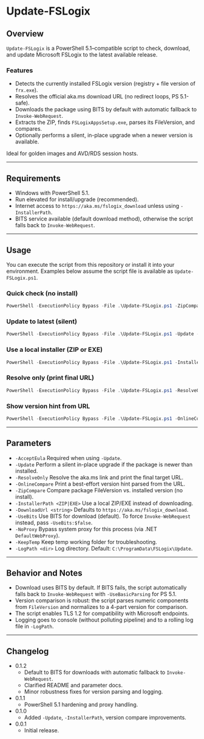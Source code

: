 # Update-FSLogix

## Overview
`Update-FSLogix` is a PowerShell 5.1–compatible script to check, download, and update Microsoft FSLogix to the latest available release.

### Features

- Detects the currently installed FSLogix version (registry + file version of `frx.exe`).
- Resolves the official aka.ms download URL (no redirect loops, PS 5.1-safe).
- Downloads the package using BITS by default with automatic fallback to `Invoke-WebRequest`.
- Extracts the ZIP, finds `FSLogixAppsSetup.exe`, parses its FileVersion, and compares.
- Optionally performs a silent, in-place upgrade when a newer version is available.

Ideal for golden images and AVD/RDS session hosts.

---

## Requirements

- Windows with PowerShell 5.1.
- Run elevated for install/upgrade (recommended).
- Internet access to `https://aka.ms/fslogix_download` unless using `-InstallerPath`.
- BITS service available (default download method), otherwise the script falls back to `Invoke-WebRequest`.

---

## Usage
You can execute the script from this repository or install it into your environment. Examples below assume the script file is available as `Update-FSLogix.ps1`.

### Quick check (no install)

```powershell
PowerShell -ExecutionPolicy Bypass -File .\Update-FSLogix.ps1 -ZipCompare
```

### Update to latest (silent)

```powershell
PowerShell -ExecutionPolicy Bypass -File .\Update-FSLogix.ps1 -Update -AcceptEula
```

### Use a local installer (ZIP or EXE)

```powershell
PowerShell -ExecutionPolicy Bypass -File .\Update-FSLogix.ps1 -InstallerPath C:\path\to\FSLogix.zip -Update -AcceptEula
```

### Resolve only (print final URL)

```powershell
PowerShell -ExecutionPolicy Bypass -File .\Update-FSLogix.ps1 -ResolveOnly
```

### Show version hint from URL

```powershell
PowerShell -ExecutionPolicy Bypass -File .\Update-FSLogix.ps1 -OnlineCompare
```

---

## Parameters

- `-AcceptEula` Required when using `-Update`.
- `-Update` Perform a silent in-place upgrade if the package is newer than installed.
- `-ResolveOnly` Resolve the aka.ms link and print the final target URL.
- `-OnlineCompare` Print a best-effort version hint parsed from the URL.
- `-ZipCompare` Compare package FileVersion vs. installed version (no install).
- `-InstallerPath <ZIP|EXE>` Use a local ZIP/EXE instead of downloading.
- `-DownloadUrl <string>` Defaults to `https://aka.ms/fslogix_download`.
- `-UseBits` Use BITS for download (default). To force `Invoke-WebRequest` instead, pass `-UseBits:$false`.
- `-NoProxy` Bypass system proxy for this process (via .NET `DefaultWebProxy`).
- `-KeepTemp` Keep temp working folder for troubleshooting.
- `-LogPath <dir>` Log directory. Default: `C:\ProgramData\FSLogix\Update`.

---

## Behavior and Notes

- Download uses BITS by default. If BITS fails, the script automatically falls back to `Invoke-WebRequest` with `-UseBasicParsing` for PS 5.1.
- Version comparison is robust: the script parses numeric components from `FileVersion` and normalizes to a 4-part version for comparison.
- The script enables TLS 1.2 for compatibility with Microsoft endpoints.
- Logging goes to console (without polluting pipeline) and to a rolling log file in `-LogPath`.

---

## Changelog

- 0.1.2
	- Default to BITS for downloads with automatic fallback to `Invoke-WebRequest`.
	- Clarified README and parameter docs.
	- Minor robustness fixes for version parsing and logging.
- 0.1.1
	- PowerShell 5.1 hardening and proxy handling.
- 0.1.0
	- Added `-Update`, `-InstallerPath`, version compare improvements.
- 0.0.1
	- Initial release.
